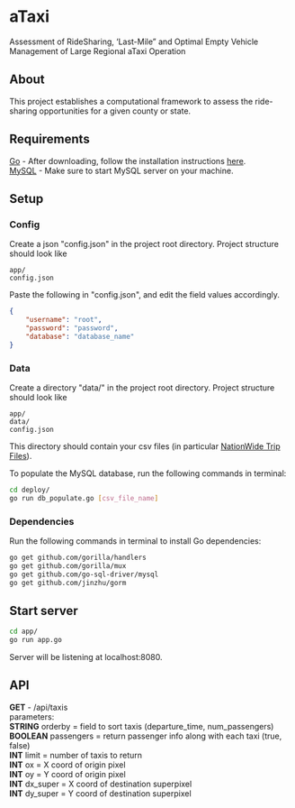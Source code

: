 # aTaxi
Assessment of RideSharing, ‘Last-Mile” and Optimal Empty Vehicle Management of Large Regional aTaxi Operation

## About
This project establishes a computational framework to assess the ride-sharing opportunities for a given county or state.

## Requirements
[Go](https://golang.org/dl/) - After downloading, follow the installation instructions [here](https://golang.org/doc/install). \
[MySQL](https://dev.mysql.com/downloads/mysql) - Make sure to start MySQL server on your machine.

## Setup
### Config
Create a json "config.json" in the project root directory.
Project structure should look like 
```
app/
config.json
```

Paste the following in "config.json", and edit the field values accordingly.
```json
{
    "username": "root",
    "password": "password",
    "database": "database_name"
}
```

### Data
Create a directory "data/" in the project root directory.
Project structure should look like 
```
app/
data/
config.json
```

This directory should contain your csv files (in particular [NationWide Trip Files](http://orf467.princeton.edu/NationWideTrips'18Kyle/)).

To populate the MySQL database, run the following commands in terminal:
```bash
cd deploy/
go run db_populate.go [csv_file_name]
```

### Dependencies
Run the following commands in terminal to install Go dependencies:
```bash
go get github.com/gorilla/handlers
go get github.com/gorilla/mux
go get github.com/go-sql-driver/mysql
go get github.com/jinzhu/gorm
```

## Start server
```bash
cd app/
go run app.go
```
Server will be listening at localhost:8080.

## API
**GET** - /api/taxis \
parameters: \
**STRING** orderby = field to sort taxis (departure_time, num_passengers) \
**BOOLEAN** passengers = return passenger info along with each taxi (true, false) \
**INT** limit = number of taxis to return \
**INT** ox = X coord of origin pixel \
**INT** oy = Y coord of origin pixel \
**INT** dx_super = X coord of destination superpixel \
**INT** dy_super = Y coord of destination superpixel
